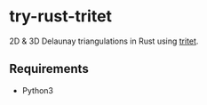 # try-rust-tritet

2D & 3D Delaunay triangulations in Rust using [tritet].

## Requirements

- Python3

[tritet]: https://docs.rs/tritet/latest/tritet/
